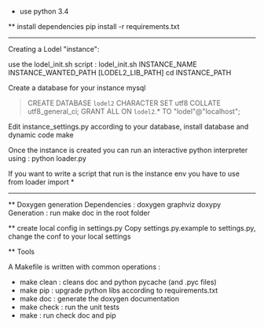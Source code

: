 - use python 3.4

** install dependencies
  pip install -r requirements.txt

------

Creating a Lodel "instance":

use the lodel_init.sh script :
	lodel_init.sh INSTANCE_NAME INSTANCE_WANTED_PATH [LODEL2_LIB_PATH]
	cd INSTANCE_PATH

Create a database for your instance
  mysql
  > CREATE DATABASE `lodel2`  CHARACTER SET utf8 COLLATE utf8_general_ci;
  > GRANT ALL ON `lodel2`.* TO "lodel"@"localhost";

Edit instance_settings.py according to your database, install database and dynamic code
	make

Once the instance is created you can run an interactive python interpreter using :
	python loader.py

If you want to write a script that run is the instance env you have to use
	from loader import *

-----

** Doxygen generation
  Dependencies : doxygen graphviz doxypy
  Generation : run make doc in the root folder

** create local config in settings.py
Copy settings.py.example to settings.py, change the conf to your local settings

** Tools

  A Makefile is written with common operations :
  - make clean : cleans doc and python pycache (and .pyc files)
  - make pip : upgrade python libs according to requirements.txt
  - make doc : generate the doxygen documentation
  - make check : run the unit tests
  - make : run check doc and pip
